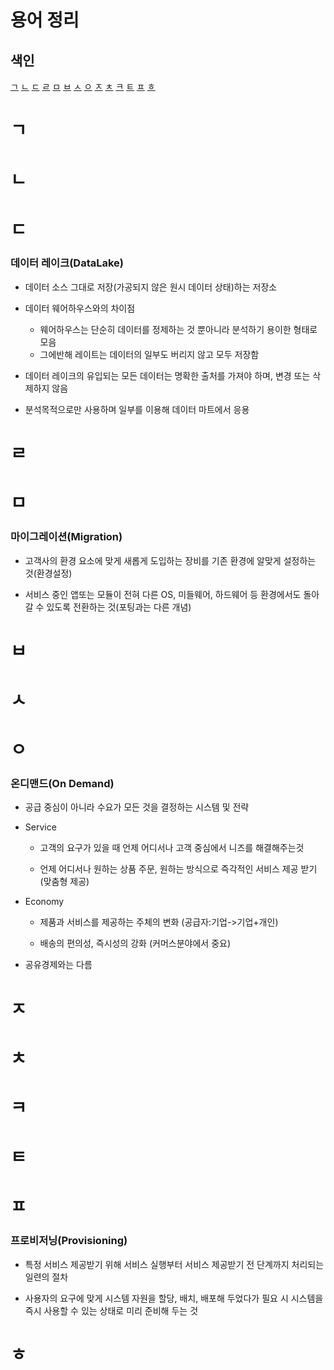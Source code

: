 # **용어 정리**

## 색인

[ㄱ](#ㄱ)
[ㄴ](#ㄴ)
[ㄷ](#ㄷ)
[ㄹ](#ㄹ)
[ㅁ](#ㅁ)
[ㅂ](#ㅂ)
[ㅅ](#ㅅ)
[ㅇ](#ㅇ)
[ㅈ](#ㅈ)
[ㅊ](#ㅊ)
[ㅋ](#ㅋ)
[ㅌ](#ㅌ)
[ㅍ](#ㅍ)
[ㅎ](#ㅎ)


# ㄱ

# ㄴ

# ㄷ

 ### 데이터 레이크(DataLake)

 - 데이터 소스 그대로 저장(가공되지 않은 원시 데이터 상태)하는 저장소
 
 - 데이터 웨어하우스와의 차이점
    - 웨어하우스는 단순히 데이터를 정제하는 것 뿐아니라 분석하기 용이한 형태로 모음
    - 그에반해 레이트는 데이터의 일부도 버리지 않고 모두 저장함
 
 - 데이터 레이크의 유입되는 모든 데이터는 명확한 출처를 가져야 하며, 변경 또는 삭제하지 않음

 - 분석목적으로만 사용하며 일부를 이용해 데이터 마트에서 응용

# ㄹ

# ㅁ

 ### 마이그레이션(Migration)

  - 고객사의 환경 요소에 맞게 새롭게 도입하는 장비를 기존 환경에 알맞게 설정하는 것(환경설정)

  - 서비스 중인 앱또는 모듈이 전혀 다른 OS, 미들웨어, 하드웨어 등 환경에서도 돌아갈 수 있도록 전환하는 것(포팅과는 다른 개념)


# ㅂ

# ㅅ

# ㅇ

 ### 온디맨드(On Demand)

  - 공급 중심이 아니라 수요가 모든 것을 결정하는 시스템 및 전략

  - Service
     - 고객의 요구가 있을 때 언제 어디서나 고객 중심에서 니즈를 해결해주는것
  
     - 언제 어디서나 원하는 상품 주문, 원하는 방식으로 즉각적인 서비스 제공 받기(맞춤형 제공)
         

  - Economy
     - 제품과 서비스를 제공하는 주체의 변화 (공급자:기업->기업+개인)

     - 배송의 편의성, 즉시성의 강화 (커머스분야에서 중요)

  - 공유경제와는 다름
 

# ㅈ

# ㅊ

# ㅋ

# ㅌ

# ㅍ

 ### 프로비저닝(Provisioning)

  -  특정 서비스 제공받기 위해 서비스 실행부터 서비스 제공받기 전 단계까지 처리되는 일련의 절차

  - 사용자의 요구에 맞게 시스템 자원을 할당, 배치, 배포해 두었다가 필요 시 시스템을 즉시 사용할 수 있는 상태로 미리 준비해 두는 것

# ㅎ